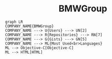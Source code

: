 <h1 align="center">BMWGroup</h1>

```mermaid
graph LR
COMPANY_NAME{BMWGroup}
COMPANY_NAME ---> U{Users} ---> UN[2]
COMPANY_NAME ---> R{Repositories} ---> RN[7]
COMPANY_NAME ---> G{Gists} ---> GN[5]
COMPANY_NAME ---> ML{Most Used<br>Languages}
ML --> Objective-C[Objective-C]
ML --> HTML[HTML]
```
